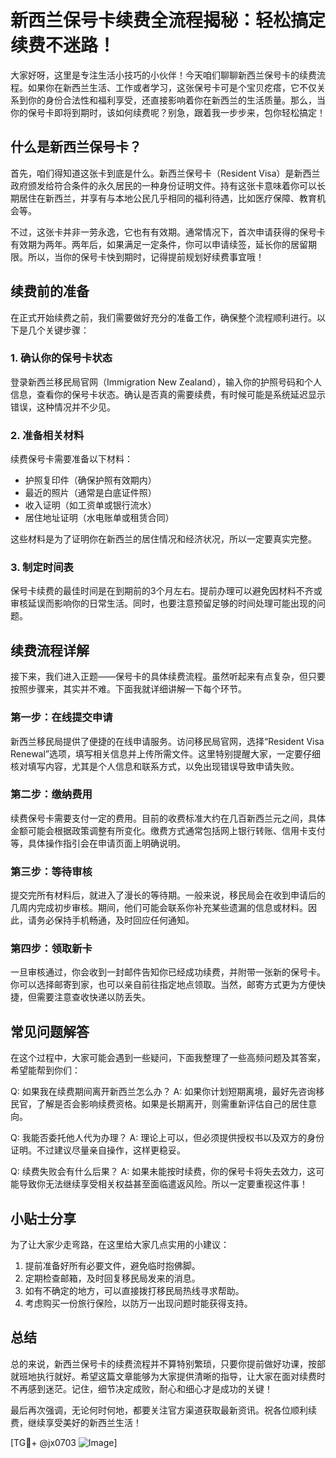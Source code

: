 # 新西兰保号卡续费全流程揭秘：轻松搞定续费不迷路！

大家好呀，这里是专注生活小技巧的小伙伴！今天咱们聊聊新西兰保号卡的续费流程。如果你在新西兰生活、工作或者学习，这张保号卡可是个宝贝疙瘩，它不仅关系到你的身份合法性和福利享受，还直接影响着你在新西兰的生活质量。那么，当你的保号卡即将到期时，该如何续费呢？别急，跟着我一步步来，包你轻松搞定！

## 什么是新西兰保号卡？

首先，咱们得知道这张卡到底是什么。新西兰保号卡（Resident Visa）是新西兰政府颁发给符合条件的永久居民的一种身份证明文件。持有这张卡意味着你可以长期居住在新西兰，并享有与本地公民几乎相同的福利待遇，比如医疗保障、教育机会等。

不过，这张卡并非一劳永逸，它也有有效期。通常情况下，首次申请获得的保号卡有效期为两年。两年后，如果满足一定条件，你可以申请续签，延长你的居留期限。所以，当你的保号卡快到期时，记得提前规划好续费事宜哦！

## 续费前的准备

在正式开始续费之前，我们需要做好充分的准备工作，确保整个流程顺利进行。以下是几个关键步骤：

### 1. 确认你的保号卡状态

登录新西兰移民局官网（Immigration New Zealand），输入你的护照号码和个人信息，查看你的保号卡状态。确认是否真的需要续费，有时候可能是系统延迟显示错误，这种情况并不少见。

### 2. 准备相关材料

续费保号卡需要准备以下材料：
- 护照复印件（确保护照有效期内）
- 最近的照片（通常是白底证件照）
- 收入证明（如工资单或银行流水）
- 居住地址证明（水电账单或租赁合同）

这些材料是为了证明你在新西兰的居住情况和经济状况，所以一定要真实完整。

### 3. 制定时间表

保号卡续费的最佳时间是在到期前的3个月左右。提前办理可以避免因材料不齐或审核延误而影响你的日常生活。同时，也要注意预留足够的时间处理可能出现的问题。

## 续费流程详解

接下来，我们进入正题——保号卡的具体续费流程。虽然听起来有点复杂，但只要按照步骤来，其实并不难。下面我就详细讲解一下每个环节。

### 第一步：在线提交申请

新西兰移民局提供了便捷的在线申请服务。访问移民局官网，选择“Resident Visa Renewal”选项，填写相关信息并上传所需文件。这里特别提醒大家，一定要仔细核对填写内容，尤其是个人信息和联系方式，以免出现错误导致申请失败。

### 第二步：缴纳费用

续费保号卡需要支付一定的费用。目前的收费标准大约在几百新西兰元之间，具体金额可能会根据政策调整有所变化。缴费方式通常包括网上银行转账、信用卡支付等，具体操作指引会在申请页面上明确说明。

### 第三步：等待审核

提交完所有材料后，就进入了漫长的等待期。一般来说，移民局会在收到申请后的几周内完成初步审核。期间，他们可能会联系你补充某些遗漏的信息或材料。因此，请务必保持手机畅通，及时回应任何通知。

### 第四步：领取新卡

一旦审核通过，你会收到一封邮件告知你已经成功续费，并附带一张新的保号卡。你可以选择邮寄到家，也可以亲自前往指定地点领取。当然，邮寄方式更为方便快捷，但需要注意查收快递以防丢失。

## 常见问题解答

在这个过程中，大家可能会遇到一些疑问，下面我整理了一些高频问题及其答案，希望能帮到你们：

Q: 如果我在续费期间离开新西兰怎么办？
A: 如果你计划短期离境，最好先咨询移民官，了解是否会影响续费资格。如果是长期离开，则需重新评估自己的居住意向。

Q: 我能否委托他人代为办理？
A: 理论上可以，但必须提供授权书以及双方的身份证明。不过建议尽量亲自操作，这样更稳妥。

Q: 续费失败会有什么后果？
A: 如果未能按时续费，你的保号卡将失去效力，这可能导致你无法继续享受相关权益甚至面临遣返风险。所以一定要重视这件事！

## 小贴士分享

为了让大家少走弯路，在这里给大家几点实用的小建议：

1. 提前准备好所有必要文件，避免临时抱佛脚。
2. 定期检查邮箱，及时回复移民局发来的消息。
3. 如有不确定的地方，可以直接拨打移民局热线寻求帮助。
4. 考虑购买一份旅行保险，以防万一出现问题时能获得支持。

## 总结

总的来说，新西兰保号卡的续费流程并不算特别繁琐，只要你提前做好功课，按部就班地执行就好。希望这篇文章能够为大家提供清晰的指导，让大家在面对续费时不再感到迷茫。记住，细节决定成败，耐心和细心才是成功的关键！

最后再次强调，无论何时何地，都要关注官方渠道获取最新资讯。祝各位顺利续费，继续享受美好的新西兰生活！

[TG💪+ @jx0703 ![Image](https://github.com/user-attachments/assets/dbca1d08-cadb-493c-b0ec-ad6f7a83f270)]